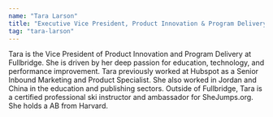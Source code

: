 ```yaml
---
name: "Tara Larson"
title: "Executive Vice President, Product Innovation & Program Delivery"
tag: "tara-larson"
---
```

<p>
  Tara is the Vice President of Product Innovation and Program Delivery at Fullbridge. She is driven by her deep passion for education, technology, and performance improvement. Tara previously worked at Hubspot as a Senior Inbound Marketing and Product Specialist. She also worked in Jordan and China in the education and publishing sectors. Outside of Fullbridge, Tara is a certified professional ski instructor and ambassador for SheJumps.org. She holds a AB from Harvard.
</p>
